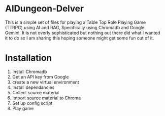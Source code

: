 # AIDungeon-Delver

This is a simple set of files for playing a Table Top Role Playing Game (TTRPG) using AI and RAG, Specifically using Chromadb and Google Gemini. It is not overly sophisticated but nothing out there did what I wanted it to do so I am sharing this hoping someone might get some fun out of it.

# Installation
1. Install Chromadb
2. Get an API key from Google
3. create a new virtual environment
4. Install dependancies
5. Collect source material
6. Import source material to Chroma
7. Set up config script
8. Play game
